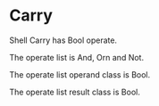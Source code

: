 # Carry

Shell Carry has Bool operate.

The operate list is And, Orn and Not.

The operate list operand class is Bool.

The operate list result class is Bool.